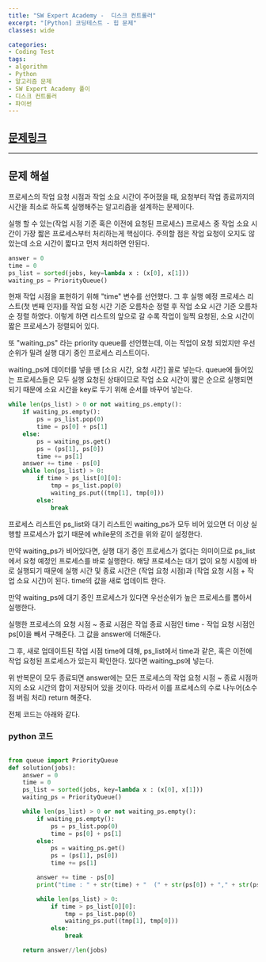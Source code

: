 ```yaml
---
title: "SW Expert Academy -  디스크 컨트롤러"
excerpt: "[Python] 코딩테스트 - 힙 문제"
classes: wide

categories:
- Coding Test
tags:
- algorithm
- Python
- 알고리즘 문제
- SW Expert Academy 풀이
- 디스크 컨트롤러
- 파이썬
---
```


## [문제링크](https://programmers.co.kr/learn/courses/30/lessons/42627)


***
## 문제 해설

프로세스의 작업 요청 시점과 작업 소요 시간이 주어졌을 때, 요청부터 작업 종료까지의 시간을 최소로 하도록 실행해주는 알고리즘을 설계하는 문제이다. 

실행 할 수 있는(작업 시점 기준 혹은 이전에 요청된 프로세스) 프로세스 중 작업 소요 시간이 가장 짧은 프로세스부터 처리하는게 핵심이다. 주의할 점은 작업 요청이 오지도 않았는데 소요 시간이 짧다고 먼저 처리하면 안된다. 

```python
answer = 0
time = 0
ps_list = sorted(jobs, key=lambda x : (x[0], x[1]))
waiting_ps = PriorityQueue()
```

현재 작업 시점을 표현하기 위해 "time" 변수를 선언했다. 그 후 실행 예정 프로세스 리스트(첫 번째 인자)를 작업 요청 시간 기준 오름차순 정렬 후 작업 소요 시간 기준 오름차순 정렬 하였다. 이렇게 하면 리스트의 앞으로 갈 수록 작업이 일찍 요청된, 소요 시간이 짧은 프로세스가 정렬되어 있다. 

또 "waiting_ps" 라는 priority queue를 선언했는데, 이는 작업이 요청 되었지만 우선순위가 밀려 실행 대기 중인 프로세스 리스트이다.     

waiting_ps에 데이터를 넣을 땐 [소요 시간, 요청 시간] 꼴로 넣는다. queue에 들어있는 프로세스들은 모두 실행 요청된 상태이므로 작업 소요 시간이 짧은 순으로 실행되면 되기 때문에 소요 시간을 key로 두기 위해 순서를 바꾸어 넣는다. 


```python
while len(ps_list) > 0 or not waiting_ps.empty():
    if waiting_ps.empty():
        ps = ps_list.pop(0)
        time = ps[0] + ps[1]
    else:
        ps = waiting_ps.get()
        ps = (ps[1], ps[0])
        time += ps[1]
    answer += time - ps[0]
    while len(ps_list) > 0:
        if time > ps_list[0][0]:
            tmp = ps_list.pop(0)
            waiting_ps.put((tmp[1], tmp[0]))
        else:
            break
```

프로세스 리스트인 ps_list와 대기 리스트인 waiting_ps가 모두 비어 있으면 더 이상 실행할 프로세스가 없기 때문에 while문의 조건을 위와 같이 설정한다.

만약 waiting_ps가 비어있다면, 실행 대기 중인 프로세스가 없다는 의미이므로 ps_list에서 요청 예정인 프로세스를 바로 실행한다. 해당 프로세스는 대기 없이 요청 시점에 바로 실행되기 때문에 실행 시간 및 종료 시간은 (작업 요청 시점)과 (작업 요청 시점 + 작업 소요 시간)이 된다. time의 값을 새로 업데이트 한다.

만약 waiting_ps에 대기 중인 프로세스가 있다면 우선순위가 높은 프로세스를 뽑아서 실행한다. 

실행한 프로세스의 요청 시점 ~ 종료 시점은 작업 종료 시점인 time - 작업 요청 시점인 ps[0]을 빼서 구해준다. 그 값을 answer에 더해준다. 

그 후, 새로 업데이트된 작업 시점 time에 대해, ps_list에서 time과 같은, 혹은 이전에 작업 요청된 프로세스가 있는지 확인한다. 있다면 waiting_ps에 넣는다. 


위 반복문이 모두 종료되면 answer에는 모든 프로세스의 작업 요청 시점 ~ 종료 시점까지의 소요 시간의 합이 저장되어 있을 것이다. 따라서 이를 프로세스의 수로 나누어(소수점 버림 처리) return 해준다. 

전체 코드는 아래와 같다. 


### python 코드

```python

from queue import PriorityQueue
def solution(jobs):
    answer = 0
    time = 0
    ps_list = sorted(jobs, key=lambda x : (x[0], x[1]))
    waiting_ps = PriorityQueue()

    while len(ps_list) > 0 or not waiting_ps.empty():
        if waiting_ps.empty():
            ps = ps_list.pop(0)
            time = ps[0] + ps[1]
        else:
            ps = waiting_ps.get()
            ps = (ps[1], ps[0])
            time += ps[1]

        answer += time - ps[0]
        print("time : " + str(time) + "  (" + str(ps[0]) + "," + str(ps[1]) + ")")

        while len(ps_list) > 0:
            if time > ps_list[0][0]:
                tmp = ps_list.pop(0)
                waiting_ps.put((tmp[1], tmp[0]))
            else:
                break

    return answer//len(jobs)
    
```
